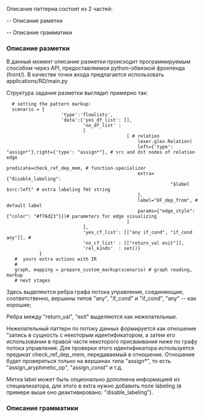 Описание паттерна состоит из 2 частей:

-- Описание раметки

-- Описание грамматики


### Описание разметки

В данный момент описание разметки происходит программируемым способом через API, предоставляемое python-обвязкой фронтенда (front/).
В качестве точки входа предлагается использовать applications/RD/main.py

Структура задания разметки выглядит примерно так:
```
  # setting the pattern markup:
  scenario = {
                    'type':'flowlists',
                    'data':{'yes_df_list': [],
                            'no_df_list' : 
                            [
                                            [ # relation
                                                lexer.glex.Relation(
                                                left={'type': "assign*"},right={'type': "assign*"}, # src and dst nodes of relation edge
                                                predicate=check_ref_dep_mem, # function-specializer
                                                extra={"disable_labeling":
                                                            "$label $src:left" # extra labeling fmt string
                                                },
                                                label="DF_dep_from", # default label
                                                params={"edge_style": {"color": "#f76d23"}})# parameters for edge visualizing
                                            ] 
                            ],
                            'yes_cf_list': [["any if_cond", "if_cond any"]], #
                            'no_cf_list' : [["return_val exit"]],
                            'rel_kinds'  : set()}
            }
   #  yours extra actions with IR
   #        
   graph, mapping = prepare_custom_markup(scenario) # graph reading, markup
   # next stages
```
Здесь выделяются ребра графа потока управления, соединяющие, соответственно, вершины типов "any", "if_cond" и "if_cond", "any" -- как хорошие;

Ребра между "return_val", "exit" выделяются как нежелательные.

Нежелательный паттерн по потоку данных формируется как отношение "запись в сущность с некоторым идентификатором, а затем его использовании в правой части некоторого присваивания ниже по графу потока управления. Для проверки этого идентификатора используется предикат check_ref_dep_mem, передаваемый в отношение. Отношение будет проверяться только на вершинах типа "assign*", то есть "assign_aryphmetic_op", "assign_const" и т.д.

Метка label может быть опционально дополнена информацией из специализатора, для этого в extra нужно добавить поле labeling (в примере выше оно деактивировано: "disable_labeling").


### Описание грамматики
